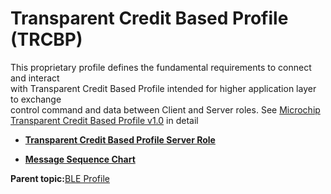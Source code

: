 # Transparent Credit Based Profile \(TRCBP\)

This proprietary profile defines the fundamental requirements to connect and interact<br /> with Transparent Credit Based Profile intended for higher application layer to exchange<br /> control command and data between Client and Server roles. See [Microchip Transparent Credit Based Profile v1.0](GUID-A1595ACB-6522-44A3-8CF5-5C6F04A32490.md) in detail

-   **[Transparent Credit Based Profile Server Role](GUID-D3763F51-25D8-4D48-8198-DCE8EC287529.md)**  

-   **[Message Sequence Chart](GUID-86D4C19A-D181-43E8-B97A-01AB532F2DBF.md)**  


**Parent topic:**[BLE Profile](GUID-A7DDE9E2-3D4D-46CD-A27B-8A90BCC16D8A.md)

